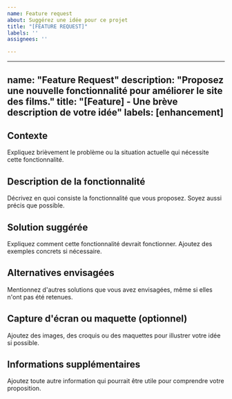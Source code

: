 ```yaml
---
name: Feature request
about: Suggérez une idée pour ce projet
title: "[FEATURE REQUEST]"
labels: ''
assignees: ''

---
```


---
name: "Feature Request"
description: "Proposez une nouvelle fonctionnalité pour améliorer le site des films."
title: "[Feature] - Une brève description de votre idée"
labels: [enhancement]
---

## Contexte
Expliquez brièvement le problème ou la situation actuelle qui nécessite cette fonctionnalité.

## Description de la fonctionnalité
Décrivez en quoi consiste la fonctionnalité que vous proposez. Soyez aussi précis que possible.

## Solution suggérée
Expliquez comment cette fonctionnalité devrait fonctionner. Ajoutez des exemples concrets si nécessaire.

## Alternatives envisagées
Mentionnez d'autres solutions que vous avez envisagées, même si elles n'ont pas été retenues.

## Capture d'écran ou maquette (optionnel)
Ajoutez des images, des croquis ou des maquettes pour illustrer votre idée si possible.

## Informations supplémentaires
Ajoutez toute autre information qui pourrait être utile pour comprendre votre proposition.
